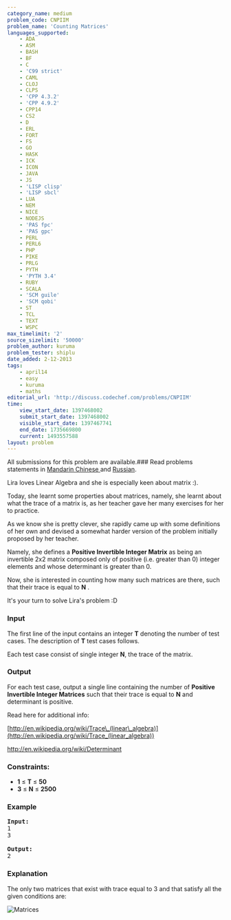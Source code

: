 ```yaml
---
category_name: medium
problem_code: CNPIIM
problem_name: 'Counting Matrices'
languages_supported:
    - ADA
    - ASM
    - BASH
    - BF
    - C
    - 'C99 strict'
    - CAML
    - CLOJ
    - CLPS
    - 'CPP 4.3.2'
    - 'CPP 4.9.2'
    - CPP14
    - CS2
    - D
    - ERL
    - FORT
    - FS
    - GO
    - HASK
    - ICK
    - ICON
    - JAVA
    - JS
    - 'LISP clisp'
    - 'LISP sbcl'
    - LUA
    - NEM
    - NICE
    - NODEJS
    - 'PAS fpc'
    - 'PAS gpc'
    - PERL
    - PERL6
    - PHP
    - PIKE
    - PRLG
    - PYTH
    - 'PYTH 3.4'
    - RUBY
    - SCALA
    - 'SCM guile'
    - 'SCM qobi'
    - ST
    - TCL
    - TEXT
    - WSPC
max_timelimit: '2'
source_sizelimit: '50000'
problem_author: kuruma
problem_tester: shiplu
date_added: 2-12-2013
tags:
    - april14
    - easy
    - kuruma
    - maths
editorial_url: 'http://discuss.codechef.com/problems/CNPIIM'
time:
    view_start_date: 1397468002
    submit_start_date: 1397468002
    visible_start_date: 1397467741
    end_date: 1735669800
    current: 1493557588
layout: problem
---
```

All submissions for this problem are available.###  Read problems statements in [Mandarin Chinese ](http://www.codechef.com/download/translated/APRIL14/mandarin/CNPIIM.pdf) and [Russian](http://www.codechef.com/download/translated/APRIL14/russian/CNPIIM.pdf).

Lira loves Linear Algebra and she is especially keen about matrix :).

Today, she learnt some properties about matrices, namely, she learnt about what the trace of a matrix is, as her teacher gave her many exercises for her to practice.

As we know she is pretty clever, she rapidly came up with some definitions of her own and devised a somewhat harder version of the problem initially proposed by her teacher.

Namely, she defines a **Positive Invertible Integer Matrix** as being an invertible 2x2 matrix composed only of positive (i.e. greater than 0) integer elements and whose determinant is greater than 0.

Now, she is interested in counting how many such matrices are there, such that their trace is equal to **N** .

It's your turn to solve Lira's problem :D

### Input

The first line of the input contains an integer **T** denoting the number of test cases. The description of **T** test cases follows. 

Each test case consist of single integer **N**, the trace of the matrix.

### Output

For each test case, output a single line containing the number of **Positive Invertible Integer Matrices** such that their trace is equal to **N** and determinant is positive.

Read here for additional info:

[http://en.wikipedia.org/wiki/Trace\_(linear\_algebra)](http://en.wikipedia.org/wiki/Trace_(linear_algebra))

<http://en.wikipedia.org/wiki/Determinant>

### Constraints:

- **1** ≤ **T** ≤ **50**
- **3** ≤ **N** ≤ **2500**

### Example

<pre><b>Input:</b>
1
3

<b>Output:</b>
2	
</pre>
### Explanation

The only two matrices that exist with trace equal to 3 and that satisfy all the given conditions are:

![Matrices](/download/extimages/0a3c6a4adf4feefa0ff7eb3765ac8959.gif)
